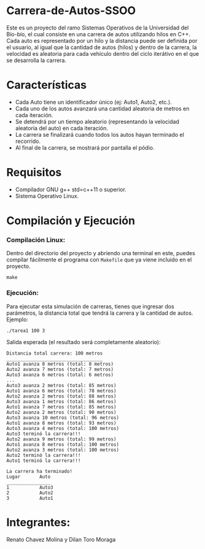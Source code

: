 # Carrera-de-Autos-SSOO

Este es un proyecto del ramo Sistemas Operativos de la Universidad del Bío-bío, el cual consiste en
una carrera de autos utilizando hilos en C++. Cada auto es representado por un hilo y la distancia 
puede ser definida por el usuario, al igual que la cantidad de autos (hilos) y dentro de la
carrera, la velocidad es aleatoria para cada vehículo dentro del ciclo iterátivo en el que
se desarrolla la carrera.

# Características

* Cada Auto tiene un identificador único (ej: Auto1, Auto2, etc.).
* Cada uno de los autos avanzará una cantidad aleatoria de metros en cada iteración.
* Se detendrá por un tiempo aleatorio (representando la velocidad aleatoria del auto) en cada iteración.
* La carrera se finalizará cuando todos los autos hayan terminado el recorrido.
* Al final de la carrera, se mostrará por pantalla el pódio.

# Requisitos

* Compilador GNU g++ std=c++11 o superior.
* Sistema Operativo Linux.

# Compilación y Ejecución

### Compilación Linux:

Dentro del directorio del proyecto y abriendo una terminal en este, puedes compilar fácilmente el programa con `Makefile`
que ya viene incluido en el proyecto.

```
make
```

### Ejecución:

Para ejecutar esta simulación de carreras, tienes que ingresar dos parámetros, la distancia total que tendrá la carrera y 
la cantidad de autos. Ejemplo:

```
./tarea1 100 3
```
Salida esperada (el resultado será completamente aleatorio):

```
Distancia total carrera: 100 metros
___________________________________
Auto1 avanza 8 metros (total: 8 metros)
Auto2 avanza 7 metros (total: 7 metros)
Auto3 avanza 6 metros (total: 6 metros)
...
Auto3 avanza 2 metros (total: 85 metros)
Auto1 avanza 6 metros (total: 78 metros)
Auto2 avanza 2 metros (total: 88 metros)
Auto3 avanza 1 metros (total: 86 metros)
Auto1 avanza 7 metros (total: 85 metros)
Auto2 avanza 2 metros (total: 90 metros)
Auto3 avanza 10 metros (total: 96 metros)
Auto1 avanza 8 metros (total: 93 metros)
Auto3 avanza 4 metros (total: 100 metros)
Auto3 terminó la carrera!!!
Auto2 avanza 9 metros (total: 99 metros)
Auto1 avanza 8 metros (total: 100 metros)
Auto2 avanza 3 metros (total: 100 metros)
Auto2 terminó la carrera!!!
Auto1 terminó la carrera!!!

La carrera ha terminado!
Lugar       Auto
________________
1           Auto3
2           Auto2
3           Auto1
```

# Integrantes:

Renato Chavez Molina y Dilan Toro Moraga